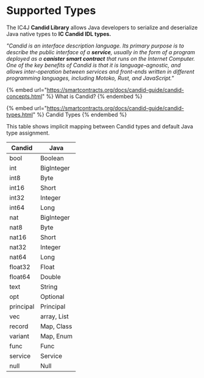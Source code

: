 # Supported Types

The IC4J **Candid Library** allows Java developers to serialize and deserialize Java native types to **IC Candid IDL types.**

_"Candid is an interface description language. Its primary purpose is to describe the public interface of a **service**, usually in the form of a program deployed as a **canister smart contract** that runs on the Internet Computer. One of the key benefits of Candid is that it is language-agnostic, and allows inter-operation between services and front-ends written in different programming languages, including Motoko, Rust, and JavaScript."_

{% embed url="https://smartcontracts.org/docs/candid-guide/candid-concepts.html" %}
What is Candid?
{% endembed %}

{% embed url="https://smartcontracts.org/docs/candid-guide/candid-types.html" %}
Candid Types
{% endembed %}

This table shows implicit mapping between Candid types and default Java type assignment.

| Candid    | Java        |
| --------- | ----------- |
| bool      | Boolean     |
| int       | BigInteger  |
| int8      | Byte        |
| int16     | Short       |
| int32     | Integer     |
| int64     | Long        |
| nat       | BigInteger  |
| nat8      | Byte        |
| nat16     | Short       |
| nat32     | Integer     |
| nat64     | Long        |
| float32   | Float       |
| float64   | Double      |
| text      | String      |
| opt       | Optional    |
| principal | Principal   |
| vec       | array, List |
| record    | Map, Class  |
| variant   | Map, Enum   |
| func      | Func        |
| service   | Service     |
| null      | Null        |
